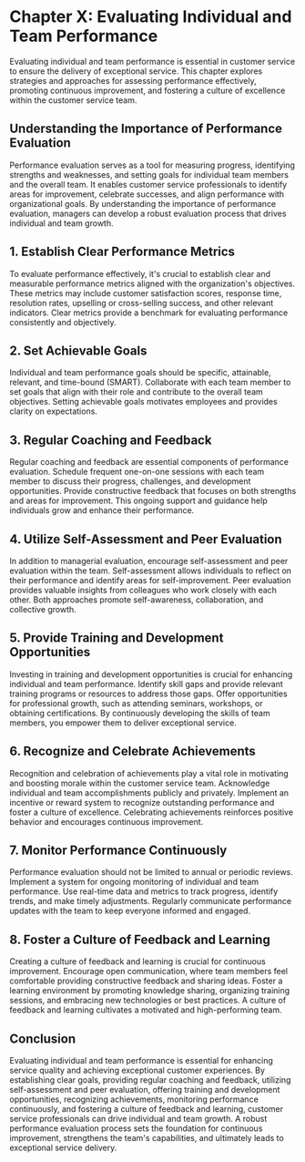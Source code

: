 Chapter X: Evaluating Individual and Team Performance
=====================================================

Evaluating individual and team performance is essential in customer service to ensure the delivery of exceptional service. This chapter explores strategies and approaches for assessing performance effectively, promoting continuous improvement, and fostering a culture of excellence within the customer service team.

**Understanding the Importance of Performance Evaluation**
----------------------------------------------------------

Performance evaluation serves as a tool for measuring progress, identifying strengths and weaknesses, and setting goals for individual team members and the overall team. It enables customer service professionals to identify areas for improvement, celebrate successes, and align performance with organizational goals. By understanding the importance of performance evaluation, managers can develop a robust evaluation process that drives individual and team growth.

**1. Establish Clear Performance Metrics**
------------------------------------------

To evaluate performance effectively, it's crucial to establish clear and measurable performance metrics aligned with the organization's objectives. These metrics may include customer satisfaction scores, response time, resolution rates, upselling or cross-selling success, and other relevant indicators. Clear metrics provide a benchmark for evaluating performance consistently and objectively.

**2. Set Achievable Goals**
---------------------------

Individual and team performance goals should be specific, attainable, relevant, and time-bound (SMART). Collaborate with each team member to set goals that align with their role and contribute to the overall team objectives. Setting achievable goals motivates employees and provides clarity on expectations.

**3. Regular Coaching and Feedback**
------------------------------------

Regular coaching and feedback are essential components of performance evaluation. Schedule frequent one-on-one sessions with each team member to discuss their progress, challenges, and development opportunities. Provide constructive feedback that focuses on both strengths and areas for improvement. This ongoing support and guidance help individuals grow and enhance their performance.

**4. Utilize Self-Assessment and Peer Evaluation**
--------------------------------------------------

In addition to managerial evaluation, encourage self-assessment and peer evaluation within the team. Self-assessment allows individuals to reflect on their performance and identify areas for self-improvement. Peer evaluation provides valuable insights from colleagues who work closely with each other. Both approaches promote self-awareness, collaboration, and collective growth.

**5. Provide Training and Development Opportunities**
-----------------------------------------------------

Investing in training and development opportunities is crucial for enhancing individual and team performance. Identify skill gaps and provide relevant training programs or resources to address those gaps. Offer opportunities for professional growth, such as attending seminars, workshops, or obtaining certifications. By continuously developing the skills of team members, you empower them to deliver exceptional service.

**6. Recognize and Celebrate Achievements**
-------------------------------------------

Recognition and celebration of achievements play a vital role in motivating and boosting morale within the customer service team. Acknowledge individual and team accomplishments publicly and privately. Implement an incentive or reward system to recognize outstanding performance and foster a culture of excellence. Celebrating achievements reinforces positive behavior and encourages continuous improvement.

**7. Monitor Performance Continuously**
---------------------------------------

Performance evaluation should not be limited to annual or periodic reviews. Implement a system for ongoing monitoring of individual and team performance. Use real-time data and metrics to track progress, identify trends, and make timely adjustments. Regularly communicate performance updates with the team to keep everyone informed and engaged.

**8. Foster a Culture of Feedback and Learning**
------------------------------------------------

Creating a culture of feedback and learning is crucial for continuous improvement. Encourage open communication, where team members feel comfortable providing constructive feedback and sharing ideas. Foster a learning environment by promoting knowledge sharing, organizing training sessions, and embracing new technologies or best practices. A culture of feedback and learning cultivates a motivated and high-performing team.

**Conclusion**
--------------

Evaluating individual and team performance is essential for enhancing service quality and achieving exceptional customer experiences. By establishing clear goals, providing regular coaching and feedback, utilizing self-assessment and peer evaluation, offering training and development opportunities, recognizing achievements, monitoring performance continuously, and fostering a culture of feedback and learning, customer service professionals can drive individual and team growth. A robust performance evaluation process sets the foundation for continuous improvement, strengthens the team's capabilities, and ultimately leads to exceptional service delivery.
